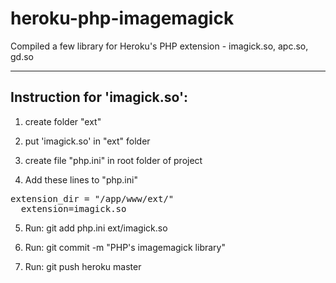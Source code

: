 heroku-php-imagemagick
======================

Compiled a few library for Heroku's PHP extension - imagick.so, apc.so, gd.so

-----------------------------
Instruction for 'imagick.so':
----------------------------

1.  create folder "ext"

2.  put 'imagick.so' in "ext" folder

3.  create file "php.ini" in root folder of project

4.  Add these lines to "php.ini" 
<PRE>extension_dir = "/app/www/ext/"
  extension=imagick.so
</PRE>
5.  Run: git add php.ini ext/imagick.so

6.  Run: git commit -m "PHP's imagemagick library"

7.  Run: git push heroku master

